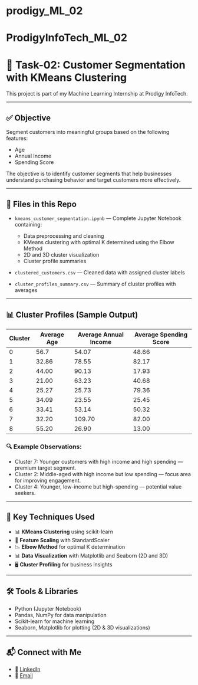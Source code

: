 # prodigy_ML_02
# ProdigyInfoTech_ML_02
# 🧠 Task-02: Customer Segmentation with KMeans Clustering

This project is part of my Machine Learning Internship at Prodigy InfoTech.

---

## ✅ Objective
Segment customers into meaningful groups based on the following features:
- Age
- Annual Income
- Spending Score

The objective is to identify customer segments that help businesses understand purchasing behavior and target customers more effectively.

---

## 📁 Files in this Repo
- `kmeans_customer_segmentation.ipynb` — Complete Jupyter Notebook containing:
  - Data preprocessing and cleaning
  - KMeans clustering with optimal K determined using the Elbow Method
  - 2D and 3D cluster visualization
  - Cluster profile summaries

- `clustered_customers.csv` — Cleaned data with assigned cluster labels  
- `cluster_profiles_summary.csv` — Summary of cluster profiles with averages  

---

## 📊 Cluster Profiles (Sample Output)

| Cluster | Average Age | Average Annual Income | Average Spending Score |
|---------|-------------|------------------------|------------------------|
| 0       | 56.7        | 54.07                  | 48.66                  |
| 1       | 32.86       | 78.55                  | 82.17                  |
| 2       | 44.00       | 90.13                  | 17.93                  |
| 3       | 21.00       | 63.23                  | 40.68                  |
| 4       | 25.27       | 25.73                  | 79.36                  |
| 5       | 34.09       | 23.55                  | 25.45                  |
| 6       | 33.41       | 53.14                  | 50.32                  |
| 7       | 32.20       | 109.70                 | 82.00                  |
| 8       | 55.20       | 26.90                  | 13.00                  |

### 🔍 Example Observations:
- Cluster 7: Younger customers with high income and high spending — premium target segment.
- Cluster 2: Middle-aged with high income but low spending — focus area for improving engagement.
- Cluster 4: Younger, low-income but high-spending — potential value seekers.

---

## 📌 Key Techniques Used
- 📊 **KMeans Clustering** using scikit-learn
- 📏 **Feature Scaling** with StandardScaler
- 📉 **Elbow Method** for optimal K determination
- 📊 **Data Visualization** with Matplotlib and Seaborn (2D and 3D)
- 🖥️ **Cluster Profiling** for business insights

---

## 🛠 Tools & Libraries
- Python (Jupyter Notebook)
- Pandas, NumPy for data manipulation
- Scikit-learn for machine learning
- Seaborn, Matplotlib for plotting (2D & 3D visualizations)

---

## 📬 Connect with Me
- 🔗 [LinkedIn](https://www.linkedin.com/in/sai-pranay-dasari-161311327/)
- 📧 [Email](mailto:saipranaydasari2006@gmail.com)
